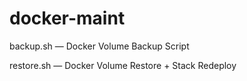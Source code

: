 # docker-maint

backup.sh — Docker Volume Backup Script

restore.sh — Docker Volume Restore + Stack Redeploy
